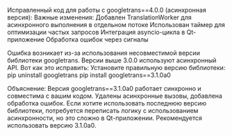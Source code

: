 
Исправленный код для работы с googletrans==4.0.0 (асинхронная версия):
Важные изменения:
Добавлен TranslationWorker для асинхронного выполнения в отдельном потоке
Использован таймер для оптимизации частых запросов
Интеграция asyncio-цикла в Qt-приложение
Обработка ошибок через сигналы



Ошибка возникает из-за использования несовместимой версии библиотеки googletrans.
Версии выше 3.0.0 используют асинхронный API. Вот как это исправить:
Установите правильную версию библиотеки:
  pip uninstall googletrans
  pip install googletrans==3.1.0a0

Объяснение:
Версия googletrans==3.1.0a0 работает синхронно и совместима с вашим кодом.
Удалены асинхронные вызовы, добавлена обработка ошибок.
Если хотите использовать последнюю версию библиотеки, потребуется переписать логику с использованием асинхронности, но это сложно в Qt-приложении. Рекомендуется использовать версию 3.1.0a0.